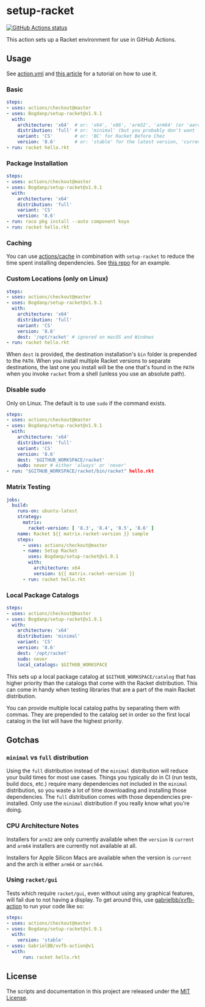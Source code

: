 # setup-racket

<p align="left">
  <a href="https://github.com/Bogdanp/setup-racket/actions?query=workflow%3A%22CI%22"><img alt="GitHub Actions status" src="https://github.com/Bogdanp/setup-racket/workflows/CI/badge.svg"></a>
</p>

This action sets up a Racket environment for use in GitHub Actions.

## Usage

See [action.yml](action.yml) and [this article][article] for a
tutorial on how to use it.

### Basic

```yaml
steps:
- uses: actions/checkout@master
- uses: Bogdanp/setup-racket@v1.9.1
  with:
    architecture: 'x64'  # or: 'x64', 'x86', 'arm32', 'arm64' (or 'aarch64')
    distribution: 'full' # or: 'minimal' (but you probably don't want 'minimal', see note at the bottom of this doc)
    variant: 'CS'        # or: 'BC' for Racket Before Chez
    version: '8.6'       # or: 'stable' for the latest version, 'current' for the latest snapshot, 'pre-release' for the latest pre-release build
- run: racket hello.rkt
```

### Package Installation

```yaml
steps:
- uses: actions/checkout@master
- uses: Bogdanp/setup-racket@v1.9.1
  with:
    architecture: 'x64'
    distribution: 'full'
    variant: 'CS'
    version: '8.6'
- run: raco pkg install --auto component koyo
- run: racket hello.rkt
```

### Caching

You can use [actions/cache] in combination with `setup-racket` to
reduce the time spent installing dependencies.  See [this repo][cache]
for an example.

### Custom Locations (only on Linux)

```yaml
steps:
- uses: actions/checkout@master
- uses: Bogdanp/setup-racket@v1.9.1
  with:
    architecture: 'x64'
    distribution: 'full'
    variant: 'CS'
    version: '8.6'
    dest: '/opt/racket' # ignored on macOS and Windows
- run: racket hello.rkt
```

When `dest` is provided, the destination installation's `bin` folder
is prepended to the `PATH`.  When you install multiple Racket versions
to separate destinations, the last one you install will be the one
that's found in the `PATH` when you invoke `racket` from a shell
(unless you use an absolute path).

### Disable sudo

Only on Linux. The default is to use `sudo` if the command exists.

```yaml
steps:
- uses: actions/checkout@master
- uses: Bogdanp/setup-racket@v1.9.1
  with:
    architecture: 'x64'
    distribution: 'full'
    variant: 'CS'
    version: '8.6'
    dest: '$GITHUB_WORKSPACE/racket'
    sudo: never # either 'always' or 'never'
- run: "$GITHUB_WORKSPACE/racket/bin/racket" hello.rkt
```

### Matrix Testing

```yaml
jobs:
  build:
    runs-on: ubuntu-latest
    strategy:
      matrix:
        racket-version: [ '8.3', '8.4', '8.5', '8.6' ]
    name: Racket ${{ matrix.racket-version }} sample
    steps:
      - uses: actions/checkout@master
      - name: Setup Racket
        uses: Bogdanp/setup-racket@v1.9.1
        with:
          architecture: x64
          version: ${{ matrix.racket-version }}
      - run: racket hello.rkt
```

### Local Package Catalogs

```yaml
steps:
- uses: actions/checkout@master
- uses: Bogdanp/setup-racket@v1.9.1
  with:
    architecture: 'x64'
    distribution: 'minimal'
    variant: 'CS'
    version: '8.6'
    dest: '/opt/racket'
    sudo: never
    local_catalogs: $GITHUB_WORKSPACE
```

This sets up a local package catalog at `$GITHUB_WORKSPACE/catalog`
that has higher priority than the catalogs that come with the Racket
distribution.  This can come in handy when testing libraries that are
a part of the main Racket distribution.

You can provide multiple local catalog paths by separating them with
commas.  They are prepended to the catalog set in order so the first
local catalog in the list will have the highest priority.


## Gotchas

### `minimal` vs `full` distribution

Using the `full` distribution instead of the `minimal` distribution
will reduce your build times for most use cases.  Things you typically
do in CI (run tests, build docs, etc.) require many dependencies not
included in the `minimal` distribution, so you waste a lot of time
downloading and installing those dependencies.  The `full` distribution
comes with those dependencies pre-installed.  Only use the `minimal`
distribution if you really know what you're doing.

### CPU Architecture Notes

Installers for `arm32` are only currently available when the `version`
is `current` and `arm64` installers are currently not available at
all.

Installers for Apple Silicon Macs are available when the version is
`current` and the arch is either `arm64` or `aarch64`.

### Using `racket/gui`

Tests which require `racket/gui`, even without using any graphical
features, will fail due to not having a display. To get around this,
use [gabrielbb/xvfb-action] to run your code like so:

```yaml
steps:
- uses: actions/checkout@master
- uses: Bogdanp/setup-racket@v1.9.1
  with:
    version: 'stable'
- uses: GabrielBB/xvfb-action@v1
  with:
      run: racket hello.rkt
```


## License

The scripts and documentation in this project are released under the [MIT License](LICENSE).

[article]: https://defn.io/2020/05/05/github-actions-for-racket-revised/
[actions/cache]: https://github.com/actions/cache
[cache]: https://github.com/Bogdanp/setup-racket-cache-example
[gabrielbb/xvfb-action]: https://github.com/marketplace/actions/gabrielbb-xvfb-action
